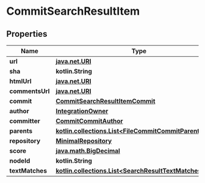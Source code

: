 
# CommitSearchResultItem

## Properties
Name | Type | Description | Notes
------------ | ------------- | ------------- | -------------
**url** | [**java.net.URI**](java.net.URI.md) |  | 
**sha** | **kotlin.String** |  | 
**htmlUrl** | [**java.net.URI**](java.net.URI.md) |  | 
**commentsUrl** | [**java.net.URI**](java.net.URI.md) |  | 
**commit** | [**CommitSearchResultItemCommit**](CommitSearchResultItemCommit.md) |  | 
**author** | [**IntegrationOwner**](IntegrationOwner.md) |  | 
**committer** | [**CommitCommitAuthor**](CommitCommitAuthor.md) |  | 
**parents** | [**kotlin.collections.List&lt;FileCommitCommitParentsInner&gt;**](FileCommitCommitParentsInner.md) |  | 
**repository** | [**MinimalRepository**](MinimalRepository.md) |  | 
**score** | [**java.math.BigDecimal**](java.math.BigDecimal.md) |  | 
**nodeId** | **kotlin.String** |  | 
**textMatches** | [**kotlin.collections.List&lt;SearchResultTextMatchesInner&gt;**](SearchResultTextMatchesInner.md) |  |  [optional]



